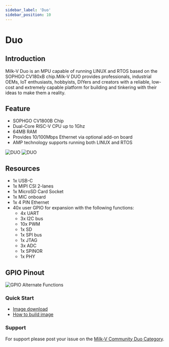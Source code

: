 ```yaml
---
sidebar_label: 'Duo'
sidebar_position: 10
---
```


# Duo

## Introduction

Milk-V Duo is an MPU capable of running LINUX and RTOS based on the SOPHGO CV180xB chip.Milk-V DUO provides professionals, industrial OEMs, IoT enthusiasts, hobbyists, DIYers and creators with a reliable, low-cost and extremely capable platform for building and tinkering with their ideas to make them a reality.

## Feature  

- SOPHGO CV1800B Chip
- Dual-Core RISC-V CPU up to 1Ghz
- 64MB RAM
- Provides 10/100Mbps Ethernet via optional add-on board
- AMP technology supports running both LINUX and RTOS

![DUO][DUOLOOK1]
![DUO][DUOLOOK2]


## Resources

- 1x USB-C
- 1x MIPI CSI 2-lanes
- 1x MicroSD Card Socket
- 1x MIC onboard
- 1x 4 PIN Ethernet
- 40x user GPIO for expansion with the following functions:
    - 4x UART
    - 3x I2C bus
    - 10x PWM
    - 1x SD
    - 1x SPI bus
    - 1x JTAG
    - 3x ADC
    - 1x SPINOR
    - 1x PHY

## GPIO Pinout
![GPIO Alternate Functions][PIN]

### Quick Start
- [Image download](https://github.com/milk-v/duo-manifest/releases)
- [How to build image](https://github.com/milk-v/duo-manifest)

### Support
For support please post your issue on the [Milk-V Community Duo Category](https://community.milkv.io/c/duo).

[PIN]: /images/duo/duo-pinout.svg
[DUOLOOK1]: /DOUImage/front.png
[DUOLOOK2]:/DOUImage/back.png
